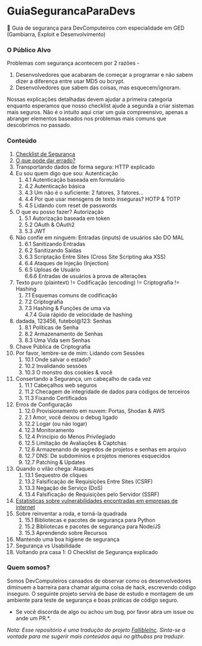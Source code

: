 # GuiaSegurancaParaDevs
:notebook: Guia de segurança para DevComputeiros com especialidade em GED (Gambiarra, Exploit e Desenvolvimento)

### O Público Alvo

Problemas com segurança acontecem por 2 razões - 

1. Desenvolvedores que acabaram de começar a programar e não sabem dizer a diferença entre usar MD5 ou bcrypt.
2. Desenvolvedores que sabem das coisas, mas esquecem/ignoram.

Nossas explicações detalhadas devem ajudar a primeira categoria enquanto esperamos que nosso checklist ajude a segunda a criar sistemas mais seguros. Não é o intuito aqui criar um guia compreensivo, apenas a abranger elementos baseados nos problemas mais comuns que descobrimos no passado.



### Conteúdo

1. [Checklist de Segurança](security-checklist.md)
2. [O que pode dar errado?](what-can-go-wrong.md)
3. Transportando dados de forma segura: HTTP explicado
4. Eu sou quem digo que sou: Autenticação 	
    1. 4.1 Autenticação baseada em formulário    
    2. 4.2 Autenticação básica	
    3. 4.3 Um não é o suficiente: 2 fatores, 3 fatores... 	
    4. 4.4 Por que usar mensgens de texto inseguras? HOTP & TOTP 	
    5. 4.5 Lidando com reset de passwords     
5. O que eu posso fazer? Autorização	
    1. 5.1 Autorização baseada em token
    2. 5.2 OAuth & OAuth2  
    3. 5.3 JWT	
6. Não confie em ninguém: Entradas (inputs) de usuários são DO MAL	
    1. 6.1 Sanitizando Entradas  	
    2. 6.2 Sanitizando Saídas 
    3. 6.3 Scriptação Entre Sites (Cross Site Scripting aka XSS)  	
    4. 6.4 Ataques de Injeção (Injection) 	
    5. 6.5 Uploas de Usuário 	
    6.6.6 Entradas de usuários à prova de alterações 	
7. Texto puro (plaintext) != Codificação (encoding) != Criptografia  != Hashing  	
    1. 7.1 Esquemas comuns de codificação 		
    2. 7.2 Criptografia 	
    3. 7.3 Hashing & Funções de uma via 	
    4.7.4 Guia rápido de velocidade de hashing 	
8. dadada, 123456, futebol@123: Senhas 	
    1. 8.1 Políticas de Senha 		
    2. 8.2 Armazenamento de Senhas  
    3. 8.3 Uma Vida sem Senhas 
9. Chave Pública de Criptografia  
10. Por favor, lembre-se de mim: Lidando com Sessões 		
    1. 10.1 Onde salvar o estado? 
    2. 10.2 Invalidando sessões
    3. 10.3 O monstro dos cookies & você 	
11. Consertando a Segurança, um cabeçalho de cada vez 
    1. 11.1 Cabeçalhos web seguros 
    2. 11.2 Checagem de integridade de dados para códigos de terceiros 
    3. 11.3 Fixando Certificados 	
12. Erros de Configuração 
    1. 12.0 Provisionamento em nuvem: Portas, Shodan & AWS 	
    2. 2.1 Amor, você deixou o debug ligado 	
    3. 12.2 Logar (ou não logar) 	
    4. 12.3 Monitoramento  
    5. 12.4 Princípio do Menos Privilegiado 
    6. 12.5 Limitação de Avaliações & Captchas 
    7. 12.6 Armazenando de segredos de projetos e senhas em arquivo 
    8. 12.7 DNS: De subdomínios e projetos menores esquecidos  	
    9. 12.7 Patching & Updates  	
13. Quando o vilão chega: Ataques 	
    1. 13.1 Sequestro de cliques 	
    2. 13.2 Falsificação de Requisições Entre Sites (CSRF) 	
    3. 13.3 Negação de Serviço (DoS) 	
    4. 13.4 Falsificação de Requisições pelo Servidor (SSRF) 	
14. [Estatísticas sobre vulnerabilidades encontradas em empresas de internet](vulnerabilities-stats.md)   
15. Sobre reinventar a roda, e torná-la quadrada 
    1. 15.1 Bibliotecas e pacotes de segurança para Python  
    2. 15.2 Bibliotecas e pacotes de segurança para Node/JS 	
    3. 15.3 Aprendendo sobre Recursos     
16. Mantendo uma boa higiene de segurança 
17. Segurança vs Usabilidade 
18. Voltando pra casa 1: O Checklist de Segurança explicado 
 



### Quem somos?

Somos DevComputeiros cansados de observar como os desenvolvedores diminuem a barreira para chamar alguma coisa de hack, escrevendo código inseguro. O seguinte projeto servirá de base de estudo e montagem de um ambiente para teste de segurança e boas práticas de código seguro.

* Se você discorda de algo ou achou um bug, por favor abra um issue ou ande um PR.*.

*Nota: Esse repositório é uma tradução do projeto [FallibleInc](https://github.com/FallibleInc/security-guide-for-developersFail). Sinta-se a vontade para me sugerir mais conteúdos aqui no githubss pra traduzir.*
